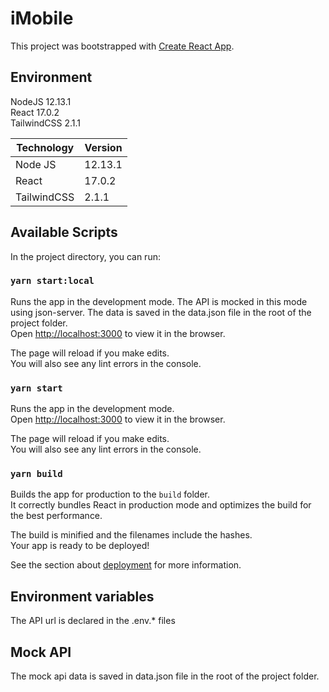 # iMobile

This project was bootstrapped with [Create React App](https://github.com/facebook/create-react-app).

## Environment
NodeJS 12.13.1 \
React 17.0.2 \
TailwindCSS 2.1.1

|  Technology  | Version  |
|--------------|----------|
| Node JS      | 12.13.1  |
| React        | 17.0.2   |
| TailwindCSS  | 2.1.1    |
## Available Scripts

In the project directory, you can run:
### `yarn start:local`

Runs the app in the development mode. The API is mocked in this mode using json-server. The data is saved in the data.json file in the root of the project folder.\
Open [http://localhost:3000](http://localhost:3000) to view it in the browser.

The page will reload if you make edits.\
You will also see any lint errors in the console.

### `yarn start`

Runs the app in the development mode.\
Open [http://localhost:3000](http://localhost:3000) to view it in the browser.

The page will reload if you make edits.\
You will also see any lint errors in the console.
### `yarn build`

Builds the app for production to the `build` folder.\
It correctly bundles React in production mode and optimizes the build for the best performance.

The build is minified and the filenames include the hashes.\
Your app is ready to be deployed!

See the section about [deployment](https://facebook.github.io/create-react-app/docs/deployment) for more information.

## Environment variables
The API url is declared in the .env.* files

## Mock API
The mock api data is saved in data.json file in the root of the project folder.


